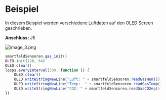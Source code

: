# Beispiel

In diesem Beispiel werden verschiedene Luftdaten auf den OLED Screen geschrieben.

**Anschluss:** J5

![image_3.png](image_3.png)

````Javascript
smartfeldSensoren.gas_init()
OLED.init(128, 64)
OLED.clear()
loops.everyInterval(500, function () {
    OLED.clear()
    OLED.writeStringNewLine("Luft: " + smartfeldSensoren.readGasHum())
    OLED.writeStringNewLine("Temp:  " + smartfeldSensoren.readGasTemp())
    OLED.writeStringNewLine("CO2: " + smartfeldSensoren.readGasCO2eq())
})
````